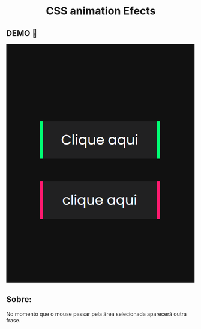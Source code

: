 <h1 style="text-align: center; font-weight: bold;"> CSS animation Efects</h1>

## DEMO 📸 <br>


![Alt text](https://github.com/Milenagms/emCSS/blob/master/imagens/mouseparado.gif)

## Sobre:

No momento que o mouse passar pela área selecionada aparecerá outra frase.

